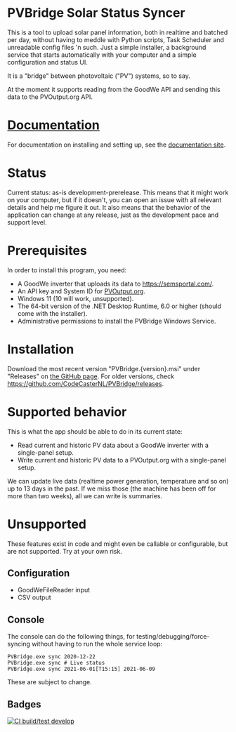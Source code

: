 ﻿# PVBridge Solar Status Syncer
This is a tool to upload solar panel information, both in realtime and batched per day, without having to meddle with Python scripts, Task Scheduler and unreadable config files 'n such. Just a simple installer, a background service that starts automatically with your computer and a simple configuration and status UI.

It is a "bridge" between photovoltaic ("PV") systems, so to say.

At the moment it supports reading from the GoodWe API and sending this data to the PVOutput.org API. 

# [Documentation](https://codecasternl.github.io/PVBridge/)
For documentation on installing and setting up, see the [documentation site](https://codecasternl.github.io/PVBridge/).

# Status
Current status: as-is development-prerelease. This means that it might work on your computer, but if it doesn't, you can open an issue with all relevant details and help me figure it out. It also means that the behavior of the application can change at any release, just as the development pace and support level.

# Prerequisites
In order to install this program, you need:
* A GoodWe inverter that uploads its data to https://semsportal.com/.
* An API key and System ID for [PVOutput.org](https://pvoutput.org/account.jsp).
* Windows 11 (10 will work, unsupported).
* The 64-bit version of the .NET Desktop Runtime, 6.0 or higher (should come with the installer).
* Administrative permissions to install the PVBridge Windows Service.

# Installation
Download the most recent version "PVBridge.{version}.msi" under "Releases" on [the GitHub page](https://github.com/CodeCasterNL/PVBridge). For older versions, check https://github.com/CodeCasterNL/PVBridge/releases.

# Supported behavior
This is what the app should be able to do in its current state:

* Read current and historic PV data about a GoodWe inverter with a single-panel setup. 
* Write current and historic PV data to a PVOutput.org with a single-panel setup. 

We can update live data (realtime power generation, temperature and so on) up to 13 days in the past. If we miss those (the machine has been off for more than two weeks), all we can write is summaries.

# Unsupported
These features exist in code and might even be callable or configurable, but are not supported. Try at your own risk.

## Configuration
* GoodWeFileReader input
* CSV output

## Console
The console can do the following things, for testing/debugging/force-syncing without having to run the whole service loop:

    PVBridge.exe sync 2020-12-22
    PVBridge.exe sync # Live status
    PVBridge.exe sync 2021-06-01[T15:15] 2021-06-09

These are subject to change.

## Badges
[![CI build/test develop](https://github.com/CodeCasterNL/PVBridge/actions/workflows/DotNetCore6.0-CI.yml/badge.svg)](https://github.com/CodeCasterNL/PVBridge/actions/workflows/DotNetCore6.0-CI.yml)
